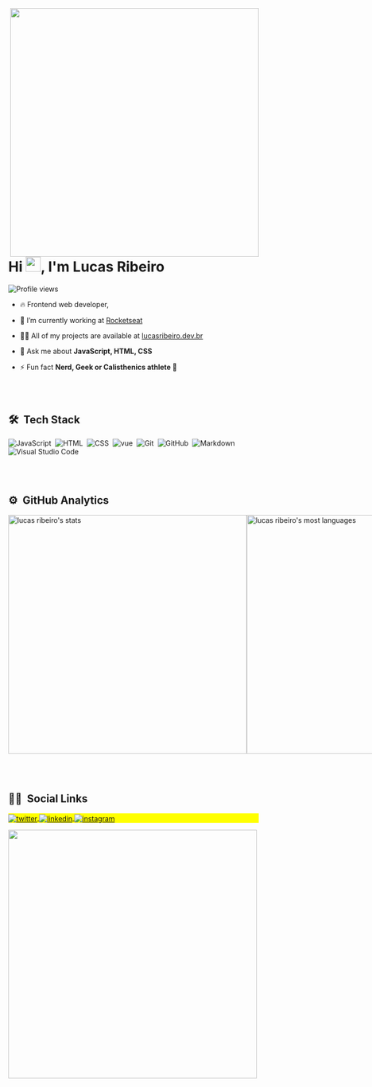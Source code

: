 
<img align="right" height="500em" src="https://pbs.twimg.com/media/FDR-rBhXIAEE3e3?format=jpg&name=medium"/>
<h1 align="left">Hi <img src="https://raw.githubusercontent.com/kaueMarques/kaueMarques/master/hi.gif" width="30px">, I'm Lucas Ribeiro</h1>
<p align="left"> <img src="https://komarev.com/ghpvc/?username=lukinhas711&color=blue" alt="Profile views" /> </p>

- 🔥 Frontend web developer, 

- 🔭 I’m currently working at [Rocketseat](https://github.com/Rocketseat)

- 👨‍💻 All of my projects are available at [lucasribeiro.dev.br](https://lucasribeiro.dev.br)

- 💬 Ask me about **JavaScript, HTML, CSS**

- ⚡ Fun fact **Nerd, Geek or Calisthenics athlete 🤷**

<br><br>

## 🛠 &nbsp;Tech Stack

![JavaScript](https://img.shields.io/badge/-JavaScript-05122A?style=flat&logo=javascript)&nbsp;
![HTML](https://img.shields.io/badge/-HTML-05122A?style=flat&logo=HTML5)&nbsp;
![CSS](https://img.shields.io/badge/-CSS-05122A?style=flat&logo=CSS3&logoColor=1572B6)&nbsp;
![vue](https://img.shields.io/badge/-Vue.js-05122A?style=flat&logo=vue.js)&nbsp;
![Git](https://img.shields.io/badge/-Git-05122A?style=flat&logo=git)&nbsp;
![GitHub](https://img.shields.io/badge/-GitHub-05122A?style=flat&logo=github)&nbsp;
![Markdown](https://img.shields.io/badge/-Markdown-05122A?style=flat&logo=markdown)&nbsp;
![Visual Studio Code](https://img.shields.io/badge/-Visual%20Studio%20Code-05122A?style=flat&logo=visual-studio-code&logoColor=007ACC)&nbsp;

<br><br>

## ⚙️ &nbsp;GitHub Analytics

<p style="display: flex;" align="left">
  <img width="480em" src="https://github-readme-stats.vercel.app/api?username=lukinhas711&show_icons=true&theme=prussian" alt="lucas ribeiro's stats"/>
  <img width="480em" src="https://github-readme-stats.vercel.app/api/top-langs/?username=lukinhas711&layout=compact&langs_count=7&theme=prussian" alt="lucas ribeiro's most languages"/>
</p>


<br><br>

## 👨‍🚀 &nbsp;Social Links

<p align="left" style="background:yellow">

<a href="https://twitter.com/luskadev" target="_blank">
  <img align="center" src="https://img.shields.io/badge/-luskadev-05122A?style=flat&logo=twitter" alt="twitter"/>  
</a>
<a href="https://linkedin.com/in/lucasribeirolr" target="_blank">
  <img align="center" src="https://img.shields.io/badge/-lucasribeiro-05122A?style=flat&logo=linkedin" alt="linkedin"/>
</a>
<a href="https://instagram.com/lks.711" target="_blank">
 <img align="center" src="https://img.shields.io/badge/-lks.711-05122A?style=flat&logo=instagram" alt="instagram"/>
</a>
<!-- <a href="https://youtube.com/" target="_blank">
 <img align="center" src="https://img.shields.io/badge/-user-05122A?style=flat&logo=youtube" alt="youtube"/>
</a> -->
</p>

<img width="500em" src="https://github-readme-twitter-gazf.vercel.app/api?id=luskadev&layout=wide&show_reply=off&show_retweet=off" />


<!--
**maykbrito/maykbrito** is a ✨ _special_ ✨ repository because its `README.md` (this file) appears on your GitHub profile.

Here are some ideas to get you started:

- 🔭 I’m currently working on ...
- 🌱 I’m currently learning ...
- 👯 I’m looking to collaborate on ...
- 🤔 I’m looking for help with ...
- 💬 Ask me about ...
- 📫 How to reach me: ...
- 😄 Pronouns: ...
- ⚡ Fun fact: ...
-->
